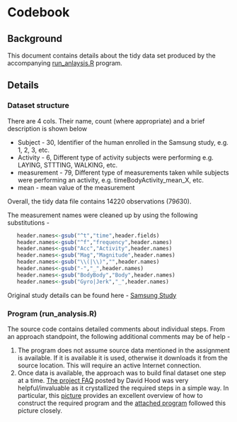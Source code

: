 # Codebook

## Background
This document contains details about the tidy data set produced by the accompanying [run_anlaysis.R](/run_anlaysis.R) program.

## Details

### Dataset structure   
There are 4 cols.  Their name, count (where appropriate) and a brief description is shown below 
* Subject - 30, Identifier of the human enrolled in the Samsung study, e.g. 1, 2, 3, etc.
* Activity - 6, Different type of activity subjects were performing e.g. LAYING, STTTING, WALKING, etc.
* measurement - 79, Different type of measurements taken while subjects were performing an activity, e.g. timeBodyActivity_mean_X, etc.
* mean - mean value of the measurement

Overall, the tidy data file contains 14220 observations (79*6*30).  

The measurement names were cleaned up by using the following substitutions -
 ```R
    header.names<-gsub("^t","time",header.fields)
    header.names<-gsub("^f","frequency",header.names)
    header.names<-gsub("Acc","Activity",header.names)
    header.names<-gsub("Mag","Magnitude",header.names)
    header.names<-gsub("\\(|\\)","",header.names)
    header.names<-gsub("-","_",header.names)
    header.names<-gsub("BodyBody","Body",header.names)
    header.names<-gsub("Gyro|Jerk","_",header.names)
```

Original study details can be found here - [Samsung Study](http://archive.ics.uci.edu/ml/datasets/Human+Activity+Recognition+Using+Smartphones)

### Program (run_analysis.R)
The source code contains detailed comments about individual steps.  From an approach standpoint, the following additional comments may be of help - 

1. The program does not assume source data mentioned in the assignment is available.   If it is available it is used, otherwise it downloads it from the source location.  This will require an active Internet connection.
2. Once data is available, the approach was to build final dataset one step at a time.  [The project  FAQ](https://class.coursera.org/getdata-010/forum/thread?thread_id=49) posted by David Hood was very helpful/invaluable as it crystallized the required steps in a simple way. In particular, this  [picture](https://coursera-forum-screenshots.s3.amazonaws.com/ab/a2776024af11e4a69d5576f8bc8459/Slide2.png) provides an excellent overview of how to construct the required program and the [attached program](/run_analysis.R)  followed this picture closely.
